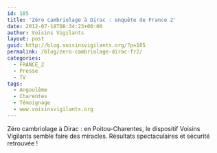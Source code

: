 ```yaml
---
id: 185
title: 'Zéro cambriolage à Dirac : enquête de France 2'
date: 2012-07-18T08:34:23+00:00
author: Voisins Vigilants
layout: post
guid: http://blog.voisinsvigilants.org/?p=185
permalink: /blog/zero-cambriolage-dirac-fr2/
categories:
  - FRANCE_2
  - Presse
  - TV
tags:
  - Angoulême
  - Charentes
  - Témoignage
  - www.voisinsvigilants.org
---
```

Zéro cambriolage à Dirac : en Poitou-Charentes, le dispositif Voisins Vigilants semble faire des miracles. Résultats spectaculaires et sécurité retrouvée !
